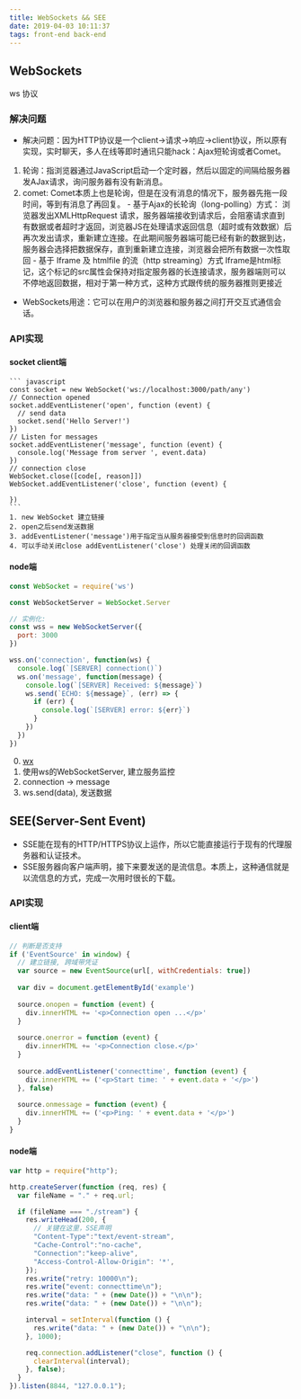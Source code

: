 ```yaml
---
title: WebSockets && SEE
date: 2019-04-03 10:11:37
tags: front-end back-end
---
```


## WebSockets
  ws 协议
### 解决问题
 - 解决问题：因为HTTP协议是一个client->请求->响应->client协议，所以原有实现，实时聊天，多人在线等即时通讯只能hack：Ajax短轮询或者Comet。

  1. 轮询：指浏览器通过JavaScript启动一个定时器，然后以固定的间隔给服务器发AJax请求，询问服务器有没有新消息。
  2. comet: Comet本质上也是轮询，但是在没有消息的情况下，服务器先拖一段时间，等到有消息了再回复。
    - 基于Ajax的长轮询（long-polling）方式： 
      浏览器发出XMLHttpRequest 请求，服务器端接收到请求后，会阻塞请求直到有数据或者超时才返回，浏览器JS在处理请求返回信息（超时或有效数据）后再次发出请求，重新建立连接。在此期间服务器端可能已经有新的数据到达，服务器会选择把数据保存，直到重新建立连接，浏览器会把所有数据一次性取回
    - 基于 Iframe 及 htmlfile 的流（http streaming）方式
      Iframe是html标记，这个标记的src属性会保持对指定服务器的长连接请求，服务器端则可以不停地返回数据，相对于第一种方式，这种方式跟传统的服务器推则更接近
 - WebSockets用途：它可以在用户的浏览器和服务器之间打开交互式通信会话。

### API实现
  #### socket client端

    ``` javascript
    const socket = new WebSocket('ws://localhost:3000/path/any')
    // Connection opened
    socket.addEventListener('open', function (event) {
      // send data
      socket.send('Hello Server!')
    })
    // Listen for messages
    socket.addEventListener('message', function (event) {
      console.log('Message from server ', event.data)
    })
    // connection close
    WebSocket.close([code[, reason]])
    WebSocket.addEventListener('close', function (event) {

    })
    ```
    1. new WebSocket 建立链接
    2. open之后send发送数据
    3. addEventListener('message')用于指定当从服务器接受到信息时的回调函数
    4. 可以手动关闭close addEventListener('close') 处理关闭的回调函数

  #### node端

  ``` javascript
  const WebSocket = require('ws')

  const WebSocketServer = WebSocket.Server

  // 实例化:
  const wss = new WebSocketServer({
    port: 3000
  })

  wss.on('connection', function(ws) {
    console.log(`[SERVER] connection()`)
    ws.on('message', function(message) {
      console.log(`[SERVER] Received: ${message}`)
      ws.send(`ECHO: ${message}`, (err) => {
        if (err) {
          console.log(`[SERVER] error: ${err}`)
        }
      })
    })
  })
  ```
  0. [wx](https://www.npmjs.com/package/ws)
  1. 使用ws的WebSocketServer, 建立服务监控
  2. connection -> message
  3. ws.send(data), 发送数据

## SEE(Server-Sent Event)
 - SSE能在现有的HTTP/HTTPS协议上运作，所以它能直接运行于现有的代理服务器和认证技术。
 - SSE服务器向客户端声明，接下来要发送的是流信息。本质上，这种通信就是以流信息的方式，完成一次用时很长的下载。

### API实现

  #### client端
  ``` javascript
  // 判断是否支持
  if ('EventSource' in window) {
    // 建立链接, 跨域带凭证
    var source = new EventSource(url[, withCredentials: true])
    
    var div = document.getElementById('example')
    
    source.onopen = function (event) {
      div.innerHTML += '<p>Connection open ...</p>'
    }
    
    source.onerror = function (event) {
      div.innerHTML += '<p>Connection close.</p>'
    }
    
    source.addEventListener('connecttime', function (event) {
      div.innerHTML += ('<p>Start time: ' + event.data + '</p>')
    }, false)
    
    source.onmessage = function (event) {
      div.innerHTML += ('<p>Ping: ' + event.data + '</p>')
    }
  }
  ```

  #### node端
  ``` javascript
  var http = require("http");

  http.createServer(function (req, res) {
    var fileName = "." + req.url;

    if (fileName === "./stream") {
      res.writeHead(200, {
        // 关键在这里，SSE声明
        "Content-Type":"text/event-stream",
        "Cache-Control":"no-cache",
        "Connection":"keep-alive",
        "Access-Control-Allow-Origin": '*',
      });
      res.write("retry: 10000\n");
      res.write("event: connecttime\n");
      res.write("data: " + (new Date()) + "\n\n");
      res.write("data: " + (new Date()) + "\n\n");

      interval = setInterval(function () {
        res.write("data: " + (new Date()) + "\n\n");
      }, 1000);

      req.connection.addListener("close", function () {
        clearInterval(interval);
      }, false);
    }
  }).listen(8844, "127.0.0.1");
  ```


  
